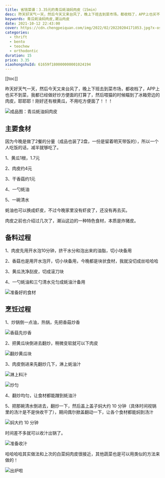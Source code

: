 ```yaml
---
title: 省钱菜谱：3.35元的青瓜蚝油焖肉皮（15min）
desc: 昨天好天气一天，然后今天又来台风了，晚上下班去到菜市场，都收档了，APP上也买不到菜，我都已经做好炒方便面的打算了，然后喂猫的时候瞄到了冰箱旁边的肉皮，耶耶耶！刚好还有根黄瓜，不用吃方便面了！！！
keywords: 青瓜蚝油焖肉皮,潮汕肉皮
date: 2021-10-12 22:43:00
cover: https://cdn.chengpeiquan.com/img/2022/02/20220204171053.jpg?x-oss-process=image/interlace,1
categories:
  - thrift
  - bento
  - teochew
  - orthodontic
duration: 15
price: 3.35
xiaohongshuId: 61659f180000000001024194
---
```


[[toc]]

昨天好天气一天，然后今天又来台风了，晚上下班去到菜市场，都收档了，APP上也买不到菜，我都已经做好炒方便面的打算了，然后喂猫的时候瞄到了冰箱旁边的肉皮，耶耶耶！刚好还有根黄瓜，不用吃方便面了！！！

![成品图：青瓜蚝油焖肉皮](https://cdn.chengpeiquan.com/img/2022/02/20220204171333.jpg?x-oss-process=image/interlace,1)

## 主要食材

因为今晚是做了2餐的分量（成品也装了2盘，一份是留着明天带饭的），所以一个人吃饭的话，减半就够吃了。

1、黄瓜1根，1.7元

2、肉皮约4元

3、干香菇约1元

4、一勺蚝油

5、一碗清水

蚝油也可以换成虾皮，不过今晚家里没有虾皮了，还没有再去买。

肉皮之前也介绍过几次了，潮汕这边的一种特色食材，本质是炸猪皮。

## 备料过程

1、肉皮先用开水泡10分钟，挤干水分和泡出来的油脂，切小块备用

2、香菇也是用开水泡开，切小块备用，今晚都是块状食材，我就没切成丝哈哈哈

3、黄瓜洗净刮皮，切成滚刀块

4、一勺蚝油和三勺清水兑匀成蚝油汁备用

![准备好的食材](https://cdn.chengpeiquan.com/img/2022/02/20220204171326.jpg?x-oss-process=image/interlace,1)

## 烹饪过程

1、炒锅倒一点油，热锅，先把香菇炒香

![香菇先炒香](https://cdn.chengpeiquan.com/img/2022/02/20220204171327.jpg?x-oss-process=image/interlace,1)

2、把黄瓜块倒进去翻炒，稍微变软就可以下肉皮

![翻炒黄瓜块](https://cdn.chengpeiquan.com/img/2022/02/20220204171328.jpg?x-oss-process=image/interlace,1)

3、肉皮倒进来先翻炒几下，淋上蚝油汁

![淋上料汁](https://cdn.chengpeiquan.com/img/2022/02/20220204171329.jpg?x-oss-process=image/interlace,1)

![炒匀](https://cdn.chengpeiquan.com/img/2022/02/20220204171330.jpg?x-oss-process=image/interlace,1)

4、翻炒均匀，让食材都能蹭到蚝油汁

5、把那碗清水倒进去，翻炒一下，然后盖上盖子焖大约 10 分钟（具体时间视锅里的汤汁是不是快收干了），期间偶尔掀盖翻动一下，让各个食材都能焖到汤汁

![焖大约 10 分钟](https://cdn.chengpeiquan.com/img/2022/02/20220204171331.jpg?x-oss-process=image/interlace,1)

时间差不多就可以收汁出锅了。

![准备收汁](https://cdn.chengpeiquan.com/img/2022/02/20220204171332.jpg?x-oss-process=image/interlace,1)

哈哈哈哈其实做法和上次的白菜焖肉皮很接近，其他蔬菜也是可以用类似的方法来做的！

![出炉啦](https://cdn.chengpeiquan.com/img/2022/02/20220204171334.jpg?x-oss-process=image/interlace,1)
